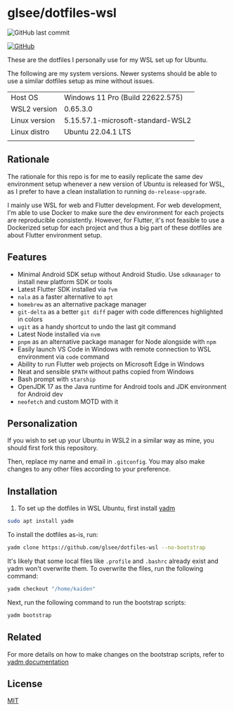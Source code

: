 # glsee/dotfiles-wsl

![GitHub last commit](https://img.shields.io/github/last-commit/glsee/dotfiles-wsl)

[![GitHub](https://img.shields.io/github/license/glsee/dotfiles-wsl)](#License)

These are the dotfiles I personally use for my WSL set up for Ubuntu.


The following are my system versions. Newer systems should be able to use a similar dotfiles setup as mine without issues.

|  |  |
|----------|--------------|
| Host OS | Windows 11 Pro (Build 22622.575) |
| WSL2 version | 0.65.3.0 |
| Linux version | 5.15.57.1-microsoft-standard-WSL2 |
| Linux distro | Ubuntu 22.04.1 LTS |
|  |  |


## Rationale

The rationale for this repo is for me to easily replicate the same dev environment setup whenever a new version of Ubuntu is released for WSL, as I prefer to have a clean installation to running `do-release-upgrade`.

I mainly use WSL for web and Flutter development. For web development, I'm able to use Docker to make sure the dev environment for each projects are reproducible consistently. However, for Flutter, it's not feasible to use a Dockerized setup for each project and thus a big part of these dotfiles are about Flutter environment setup.


## Features

- Minimal Android SDK setup without Android Studio. Use `sdkmanager` to install new platform SDK or tools
- Latest Flutter SDK installed via `fvm`
- `nala` as a faster alternative to `apt`
- `homebrew` as an alternative package manager
- `git-delta` as a better `git diff` pager with code differences highlighted in colors
- `ugit` as a handy shortcut to undo the last git command
- Latest Node installed via `nvm`
- `pnpm` as an alternative package manager for Node alongside with `npm`
- Easily launch VS Code in Windows with remote connection to WSL environment via `code` command
- Ability to run Flutter web projects on Microsoft Edge in Windows
- Neat and sensible `$PATH` without paths copied from Windows
- Bash prompt with `starship`
- OpenJDK 17 as the Java runtime for Android tools and JDK environment for Android dev
- `neofetch` and custom MOTD with it


## Personalization

If you wish to set up your Ubuntu in WSL2 in a similar way as mine, you should first fork this repository.

Then, replace my name and email in `.gitconfig`. You may also make changes to any other files according to your preference.

## Installation

1. To set up the dotfiles in WSL Ubuntu, first install [yadm](https://yadm.io/)

```sh
sudo apt install yadm
```

To install the dotfiles as-is, run:
```sh
yadm clone https://github.com/glsee/dotfiles-wsl --no-bootstrap
```

It's likely that some local files like `.profile` and `.bashrc` already exist and yadm won't overwrite them.
To overwrite the files, run the following command:
```sh
yadm checkout "/home/kaiden"
```

Next, run the following command to run the bootstrap scripts:
```sh
yadm bootstrap
```


## Related

For more details on how to make changes on the bootstrap scripts, refer to [yadm documentation](https://yadm.io/docs/overview)


## License

[MIT](./LICENSE)
